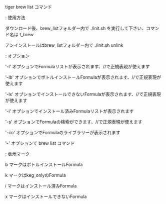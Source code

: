 tiger brew list コマンド

: 使用方法

ダウンロード後、brew_listフォルダー内で ./init.sh を実行して下さい、コマンド名は t_brew

アンインストールはbrew_listフォルダー内で ./init.sh unlink

: オプション

'-l' オプションでFormulaリストが表示されます、//で正規表現が使えます

'-lb' オプションでボトルインストールFormulaが表示されます、//で正規表現が使えます

'-lx' オプションでインストールできないFormulaが表示されます、//で正規表現が使えます

'-i' オプションでインストール済みFormulaリストが表示されます

'-s' オプションでFormulaの検索ができます、//で正規表現が使えます

'-co' オプションでFormulaのライブラリーが表示されます

'-' オプションで brew list コマンド

: 表示マーク

b マークはボトルインストールFormula

k マークはkeg_onlyのFormula

i マークはインストール済みFormula

x マークはインストールできないFormula
